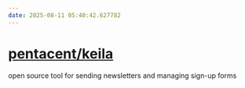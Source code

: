 ```yaml
---
date: 2025-08-11 05:40:42.627782
---
```


# [pentacent/keila](https://github.com/pentacent/keila)

open source tool for sending newsletters and managing sign-up forms